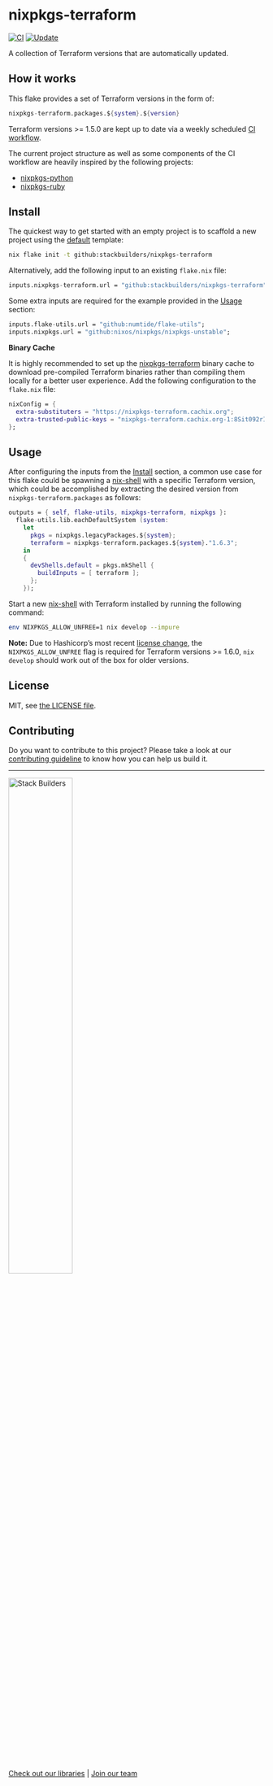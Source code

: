 # nixpkgs-terraform

[![CI](https://github.com/stackbuilders/nixpkgs-terraform/actions/workflows/ci.yml/badge.svg)](https://github.com/stackbuilders/nixpkgs-terraform/actions/workflows/ci.yml)
[![Update](https://github.com/stackbuilders/nixpkgs-terraform/actions/workflows/update.yml/badge.svg)](https://github.com/stackbuilders/nixpkgs-terraform/actions/workflows/update.yml)

A collection of Terraform versions that are automatically updated.

## How it works

This flake provides a set of Terraform versions in the form of: 

```nix
nixpkgs-terraform.packages.${system}.${version}
```

Terraform versions >= 1.5.0 are kept up to date via a weekly scheduled [CI
workflow](.github/workflows/update.yml).

The current project structure as well as some components of the CI workflow are
heavily inspired by the following projects:

- [nixpkgs-python](https://github.com/cachix/nixpkgs-python)
- [nixpkgs-ruby](https://github.com/bobvanderlinden/nixpkgs-ruby)

## Install

The quickest way to get started with an empty project is to scaffold a new
project using the [default](templates/default) template:

```sh
nix flake init -t github:stackbuilders/nixpkgs-terraform
```

Alternatively, add the following input to an existing `flake.nix` file:

```nix
inputs.nixpkgs-terraform.url = "github:stackbuilders/nixpkgs-terraform";
```

Some extra inputs are required for the example provided in the [Usage](#usage)
section:

```nix
inputs.flake-utils.url = "github:numtide/flake-utils";
inputs.nixpkgs.url = "github:nixos/nixpkgs/nixpkgs-unstable";
```

**Binary Cache**

It is highly recommended to set up the
[nixpkgs-terraform](https://nixpkgs-terraform.cachix.org) binary cache to
download pre-compiled Terraform binaries rather than compiling them locally for
a better user experience. Add the following configuration to the `flake.nix`
file:

```nix
nixConfig = {
  extra-substituters = "https://nixpkgs-terraform.cachix.org";
  extra-trusted-public-keys = "nixpkgs-terraform.cachix.org-1:8Sit092rIdAVENA3ZVeH9hzSiqI/jng6JiCrQ1Dmusw=";
};
```

## Usage

After configuring the inputs from the [Install](#install) section, a common use
case for this flake could be spawning a [nix-shell] with a specific Terraform
version, which could be accomplished by extracting the desired version from
`nixpkgs-terraform.packages` as follows:

```nix
outputs = { self, flake-utils, nixpkgs-terraform, nixpkgs }:
  flake-utils.lib.eachDefaultSystem (system:
    let
      pkgs = nixpkgs.legacyPackages.${system};
      terraform = nixpkgs-terraform.packages.${system}."1.6.3";
    in
    {
      devShells.default = pkgs.mkShell {
        buildInputs = [ terraform ];
      };
    });
```

Start a new [nix-shell] with Terraform installed by running the following
command:

```sh
env NIXPKGS_ALLOW_UNFREE=1 nix develop --impure
```

**Note:** Due to Hashicorp’s most recent [license
change](https://www.hashicorp.com/blog/hashicorp-adopts-business-source-license),
the `NIXPKGS_ALLOW_UNFREE` flag is required for Terraform versions >= 1.6.0,
`nix develop` should work out of the box for older versions.

## License

MIT, see [the LICENSE file](LICENSE).

## Contributing

Do you want to contribute to this project? Please take a look at our
[contributing guideline](docs/CONTRIBUTING.md) to know how you can help us
build it.

---
<img src="https://www.stackbuilders.com/media/images/Sb-supports.original.png"
alt="Stack Builders" width="50%"></img>  
[Check out our libraries](https://github.com/stackbuilders/) | [Join our
team](https://www.stackbuilders.com/join-us/)

[nix-shell]: https://nixos.wiki/wiki/Development_environment_with_nix-shell
